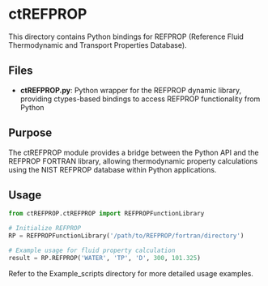 # ctREFPROP

This directory contains Python bindings for REFPROP (Reference Fluid Thermodynamic and Transport Properties Database).

## Files

- **ctREFPROP.py**: Python wrapper for the REFPROP dynamic library, providing ctypes-based bindings to access REFPROP functionality from Python

## Purpose

The ctREFPROP module provides a bridge between the Python API and the REFPROP FORTRAN library, allowing thermodynamic property calculations using the NIST REFPROP database within Python applications.

## Usage

```python
from ctREFPROP.ctREFPROP import REFPROPFunctionLibrary

# Initialize REFPROP
RP = REFPROPFunctionLibrary('/path/to/REFPROP/fortran/directory')

# Example usage for fluid property calculation
result = RP.REFPROP('WATER', 'TP', 'D', 300, 101.325)
```

Refer to the Example_scripts directory for more detailed usage examples.